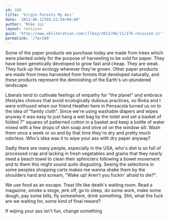 ```yaml
---
id: 188
title: 'Virgin Forests My Ass'
date: '2013-06-11T03:22:54+00:00'
author: 'Mike iLL'
layout: revision
guid: 'http://www.obliteration.com/illboy/2013/06/11/176-revision-2/'
permalink: '/?p=188'
---
```


Some of the paper products we purchase today are made from trees which were planted solely for the purpose of harvesting to be sold for paper. They have been genetically developed to grow fast and cheap. They are weak. They fuck up the ecology wherever they're grown. Other paper products are made from trees harvested from forests that developed naturally, and these products represent the diminishing of the Earth's un-plundered landscape.

Liberals tend to cultivate feelings of empathy for "the planet" and embrace lifestyles choices that avoid ecologically dubious practices, so Rivka and I were enthused when our friend Heather here in Pensacola turned us on to the idea of "family cloth". Since we're using washable diapers and wipes anyway it was easy to just hang a wet bag by the toilet and set a basket of folded 7" squares of patterned cotton in a basket and keep a bottle of water mixed with a few drops of skin soap and olive oil on the window sill. Wash them once a week or so and by that time they're dry and pretty much odorless. Who's idea was it to wipe your ass with dry paper anyway?

Sadly there are many people, especially in the USA, who's diet is so full of processed crap and lacking in fresh vegetables and grains that they nearly need a beach towel to clean their sphincters following a bowel movement and to them this might sound quite disgusting. Seeing the selections in some peoples shopping carts makes me wanna shake them by the shoulders hard and scream, "Wake up! Aren't you fuckin' afraid to die?".

We use food as an escape. Treat life like death's waiting room. Read a magazine, smoke a stoge, jerk off, go to sleep, do some work, make some dough, pay some bills, fly somewhere, drink something. Shit, what the fuck are we waiting for, some kind of final reward?

If wiping your ass isn't fun, change something